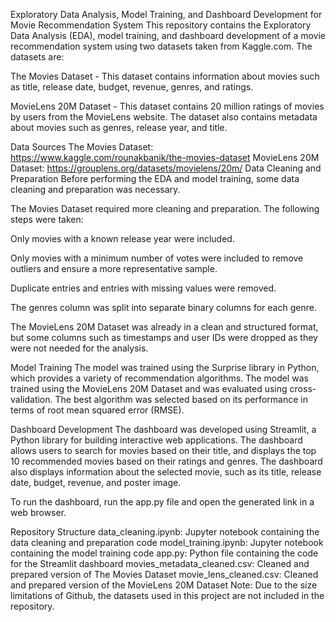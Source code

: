 Exploratory Data Analysis, Model Training, and Dashboard Development for Movie Recommendation System
This repository contains the Exploratory Data Analysis (EDA), model training, and dashboard development of a movie recommendation system using two datasets taken from Kaggle.com. The datasets are:

The Movies Dataset - This dataset contains information about movies such as title, release date, budget, revenue, genres, and ratings.

MovieLens 20M Dataset - This dataset contains 20 million ratings of movies by users from the MovieLens website. The dataset also contains metadata about movies such as genres, release year, and title.

Data Sources
The Movies Dataset: https://www.kaggle.com/rounakbanik/the-movies-dataset
MovieLens 20M Dataset: https://grouplens.org/datasets/movielens/20m/
Data Cleaning and Preparation
Before performing the EDA and model training, some data cleaning and preparation was necessary.

The Movies Dataset required more cleaning and preparation. The following steps were taken:

Only movies with a known release year were included.

Only movies with a minimum number of votes were included to remove outliers and ensure a more representative sample.

Duplicate entries and entries with missing values were removed.

The genres column was split into separate binary columns for each genre.

The MovieLens 20M Dataset was already in a clean and structured format, but some columns such as timestamps and user IDs were dropped as they were not needed for the analysis.

Model Training
The model was trained using the Surprise library in Python, which provides a variety of recommendation algorithms. The model was trained using the MovieLens 20M Dataset and was evaluated using cross-validation. The best algorithm was selected based on its performance in terms of root mean squared error (RMSE).

Dashboard Development
The dashboard was developed using Streamlit, a Python library for building interactive web applications. The dashboard allows users to search for movies based on their title, and displays the top 10 recommended movies based on their ratings and genres. The dashboard also displays information about the selected movie, such as its title, release date, budget, revenue, and poster image.

To run the dashboard, run the app.py file and open the generated link in a web browser.

Repository Structure
data_cleaning.ipynb: Jupyter notebook containing the data cleaning and preparation code
model_training.ipynb: Jupyter notebook containing the model training code
app.py: Python file containing the code for the Streamlit dashboard
movies_metadata_cleaned.csv: Cleaned and prepared version of The Movies Dataset
movie_lens_cleaned.csv: Cleaned and prepared version of the MovieLens 20M Dataset
Note: Due to the size limitations of Github, the datasets used in this project are not included in the repository.
